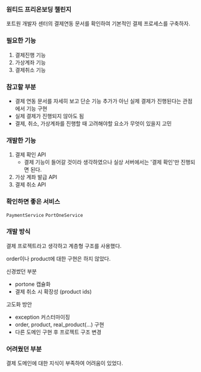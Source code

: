 ### 원티드 프리온보딩 챌린지
포트원 개발자 센터의 결제연동 문서를 확인하여 기본적인 결제 프로세스를 구축하자.

### 필요한 기능
1. 결제진행 기능
2. 가상계좌 기능
3. 결제취소 기능


### 참고할 부분
- 결제 연동 문서를 자세히 보고 단순 기능 추가가 아닌 실제 결제가 진행된다는 관점에서 기능 구현
- 실제 결제가 진행되지 않아도 됨
- 결제, 취소, 가상계좌를 진행할 때 고려해야할 요소가 무엇이 있을지 고민

### 개발한 기능
1. 결제 확인 API
   - 결제 기능이 들어갈 것이라 생각하였으나 실상 서버에서는 '결제 확인'만 진행되면 된다.
2. 가상 계좌 발급 API
3. 결제 취소 API

### 확인하면 좋은 서비스
`PaymentService`
`PortOneService`

### 개발 방식
결제 프로젝트라고 생각하고 계층형 구조를 사용했다.

order이나 product에 대한 구현은 하지 않았다.

신경썼던 부분
- portone 캡슐화
- 결제 취소 시 확장성 (product ids)

고도화 방안
- exception 커스터마이징
- order, product, real_product(...) 구현
- 다른 도메인 구현 후 프로젝트 구조 변경

### 어려웠던 부분
결제 도메인에 대한 지식이 부족하여 어려움이 있었다.
